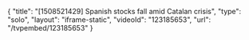 {
    "title": "[1508521429] Spanish stocks fall amid Catalan crisis",
    "type": "solo",
    "layout": "iframe-static",
    "videoId": "123185653",
    "url": "\/tvpembed\/123185653"
}